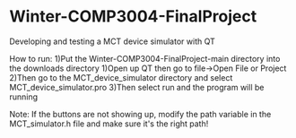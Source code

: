 # Winter-COMP3004-FinalProject

Developing and testing a MCT device simulator with QT 

How to run:
1)Put the Winter-COMP3004-FinalProject-main directory into the downloads directory
1)Open up QT then go to file->Open File or Project
2)Then go to the MCT_device_simulator directory and select MCT_device_simulator.pro
3)Then select run and the program will be running

Note: If the buttons are not showing up, modify the path variable in the MCT_simulator.h file and make sure it's the right path!
